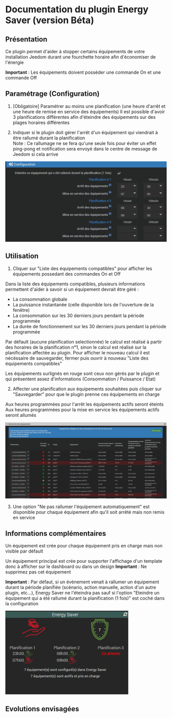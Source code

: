 # Documentation du plugin Energy Saver (version Béta)

## Présentation
Ce plugin permet d'aider à stopper certains équipements de votre installation Jeedom durant une fourchette horaire afin d'économiser de l'énergie

**Important** : Les équipements doivent posséder une commande On et une commande Off

## Paramétrage (Configuration)

1. [Obligatoire] Paramétrer au moins une planification (une heure d'arrêt et une heure de remise en service des équipements)
Il est possible d'avoir 3 planifications différentes afin d'éteindre des équipements sur des plages horaires différentes

2. Indiquer si le plugin doit gérer l'arrêt d'un équipement qui viendrait à être rallumé durant la planification  
Note : Ce rallumage ne se fera qu'une seule fois pour éviter un effet ping-pong et notification sera envoyé dans le centre de message de Jeedom si cela arrive

![Création](images/EnergySaver_Configuration.png)

## Utilisation

1. Cliquer sur "Liste des équipements compatibles" pour afficher les équipements possedant des commandes On et Off

Dans la liste des équipements compatibles, plusieurs informations permettent d'aider à savoir si un équipement devrait être géré :
- La consommation globale
- La puissance instantanée (celle disponible lors de l'ouverture de la fenêtre)
- La consommation sur les 30 derniers jours pendant la période programmée
- La durée de fonctionnement sur les 30 derniers jours pendant la période programmée

Par défault (aucune planification selectionnée) le calcul est réalisé à partir des horaires de la planification n°1, sinon le calcul est réalisé sur la planification affectée au plugin. Pour afficher le nouveau calcul il est nécéssaire de sauvegarder, fermer puis ouvrir à nouveau "Liste des équipements compatibles"

Les équipements surlignés en rouge sont ceux non gérés par le plugin et qui présentent assez d'informations (Consommation / Puissance / Etat)

2. Affecter une planification aux équipements souhaitées puis cliquer sur "Sauvegarder" pour que le plugin prenne ces équipements en charge

Aux heures programmées pour l'arrêt les équipements actifs seront éteints  
Aux heures programmées pour la mise en service les équipements actifs seront allumés

![Création](images/EnergySaver_SearchEq.png)

3. Une option "Ne pas rallumer l'équipement automatiquement" est disponible pour chaque équipement afin qu'il soit arrêté mais non remis en service

## Informations complémentaires

Un équipement est crée pour chaque équipement pris en charge mais non visible par défault

Un équipement principal est crée pour supporter l'affichage d'un template donc à afficher sur le dashboard ou dans un design
**Important** : Ne supprimez pas cet équipement

**Important** : Par défaut, si un évènement venait à rallumer un équipement durant la période planifiée (scénario, action manuelle, action d'un autre plugin, etc...), Energy Saver ne l'éteindra pas sauf si l'option "Eteindre un équipement qui a été rallumé durant la planification (1 fois)" est coché dans la configuration

![Création](images/EnergySaver_Dashboard.png)

## Evolutions envisagées

